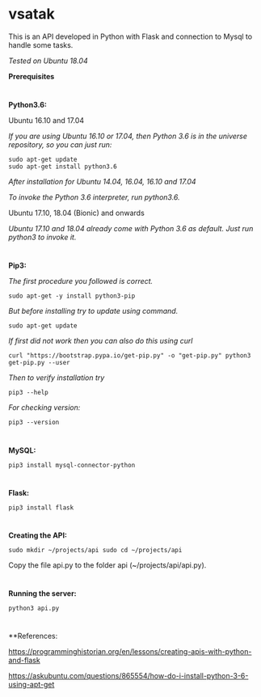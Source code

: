 # vsatak
This is an API developed in Python with Flask and connection to Mysql to handle some tasks.

_Tested on Ubuntu 18.04_

**Prerequisites**


#
**Python3.6:**

Ubuntu 16.10 and 17.04

  _If you are using Ubuntu 16.10 or 17.04, then Python 3.6 is in the universe repository, so you can just run:_

    sudo apt-get update
    sudo apt-get install python3.6

  _After installation for Ubuntu 14.04, 16.04, 16.10 and 17.04_

  _To invoke the Python 3.6 interpreter, run python3.6._
 
Ubuntu 17.10, 18.04 (Bionic) and onwards

  _Ubuntu 17.10 and 18.04 already come with Python 3.6 as default. Just run python3 to invoke it._


#
**Pip3:**

_The first procedure you followed is correct._

`sudo apt-get -y install python3-pip`

_But before installing try to update using command._

`sudo apt-get update`

_If first did not work then you can also do this using curl_

`curl "https://bootstrap.pypa.io/get-pip.py" -o "get-pip.py"
python3 get-pip.py --user`

_Then to verify installation try_

`pip3 --help`

_For checking version:_

`pip3 --version`


#
**MySQL:**

`pip3 install mysql-connector-python`


#
**Flask:**

`pip3 install flask`


#
**Creating the API:**

`sudo mkdir ~/projects/api
sudo cd ~/projects/api`

Copy the file api.py to the folder api (~/projects/api/api.py).


#
**Running the server:**

`python3 api.py`



#
**References:

https://programminghistorian.org/en/lessons/creating-apis-with-python-and-flask

https://askubuntu.com/questions/865554/how-do-i-install-python-3-6-using-apt-get







